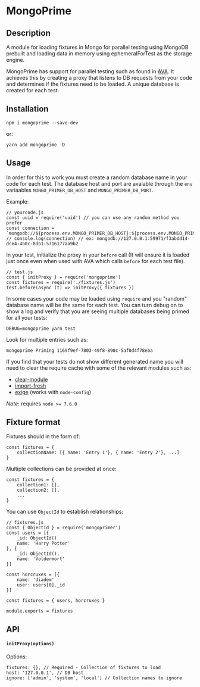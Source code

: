 # MongoPrime

## Description
A module for loading fixtures in Mongo for parallel testing using MongoDB prebuilt and loading data in memory using ephemeralForTest as the storage engine.

MongoPrime has support for parallel testing such as found in [AVA](https://github.com/avajs/ava). It achieves this by creating a proxy that listens to DB requests from your code and determines if the fixtures need to be loaded. A unique database is created for each test. 

## Installation

    npm i mongoprime --save-dev

or:

    yarn add mongoprime -D

## Usage

In order for this to work you must create a random database name in your code for each test. The database host and port are avalable through the `env` variaables `MONGO_PRIMER_DB_HOST` and `MONGO_PRIMER_DB_PORT`.


Example:

    // yourcode.js
    const uuid = require('uuid') // you can use any random method you prefer
    const connection = `mongodb://${process.env.MONGO_PRIMER_DB_HOST}:${process.env.MONGO_PRIMER_DB_PORT}/${uuid()}`
    // console.log(connection) // ex: mongodb://127.0.0.1:59971/f3abdd14-dce4-4b0c-8db1-5716177aa9b2

In your test, initialize the proxy in your `before` call (It will ensure it is loaded just once even when used with AVA which calls `before` for each test file).

    // test.js
    const { initProxy } = require('mongoprime')
    const fixtures = require('./fixtures.js')
    test.before(async (t) => initProxy({ fixtures })
    

In some cases your code may be loaded using `require` and you "random" database name will be the same for each test. You can turn debug on to show a log and verify that you are seeing multiple databases being primed for all your tests:

    DEBUG=mongoprime yarn test

Look for multiple entries such as:

    mongoprime Priming 1169f9ef-7803-49f8-890c-5af0d4f78eba

If you find that your tests do not show different generated name you will need to clear the require cache with some of the relevant modules such as:

- [clear-module](https://github.com/sindresorhus/clear-module)
- [import-fresh](https://github.com/sindresorhus/import-fresh)
- [exige](https://github.com/cyberwombat/exige) (works with `node-config`)

*Note*: requires `node >= 7.6.0`

## Fixture format

Fixtures should in the form of:
    
    const fixtures = {
        collectionName: [{ name: 'Entry 1'}, { name: 'Entry 2'}, ...]
    }

Multiple collections can be provided at once:

    const fixtures = {
        collection1: [],
        collection2: [],
        ...
    }

You can use `ObjectId` to establish relationships:

    // fixtures.js
    const { ObjectId } = require('mongoprimer') 
    const users = [{ 
        _id: ObjectId()
        name: 'Harry Potter'
    }, { 
        _id: ObjectId(),
        name: 'Voldermort'
    }]

    const horcruxes = [{
        name: 'diadem'
        user: users[0]._id
    }]

    const fixtures = { users, horcruxes }

    module.exports = fixtures


## API

#### `initProxy(options)`
Options:
    
    fixtures: {}, // Required - Collection of fixtures to load
    host: '127.0.0.1', // DB host
    ignore: ['admin', 'system', 'local'] // Collection names to ignore
